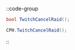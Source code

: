 ::code-group
  ```csharp [Method]
  bool TwitchCancelRaid();
  ```
  ```csharp [Example]
  CPH.TwitchCancelRaid();
  ```
::